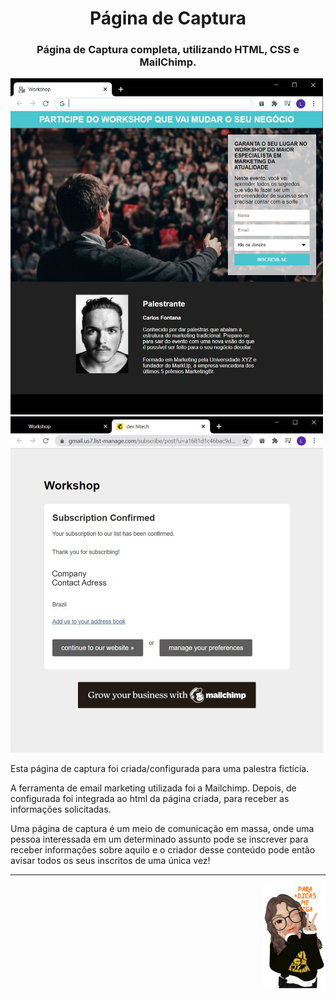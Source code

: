<h1 align="center">Página de Captura</h1> 

 <h3 align="center">Página de Captura completa, utilizando HTML, CSS e MailChimp.</h3>

<img src="https://github.com/narelo/capture-page/blob/main/images/example.JPG?raw=true" alt="home" width="500"> <img src="https://github.com/narelo/capture-page/blob/main/images/inscricao.JPG?raw=true" alt="subscription" width="500">

<p>Esta página de captura foi criada/configurada para uma palestra fictícia.</p>
<p>A ferramenta de email marketing utilizada foi a Mailchimp. Depois, de configurada foi integrada ao html da página criada, para receber as informações solicitadas.</p>
<p>Uma página de captura é um meio de comunicação em massa, onde uma pessoa interessada em um determinado assunto pode se inscrever para receber informações sobre aquilo e o criador desse conteúdo pode então avisar todos os seus inscritos de uma única vez!</p>

<hr>

<img src="https://github.com/narelo/capture-page/blob/main/images/avatar.png?raw=true" alt="avatar" align="right" width="100px">
